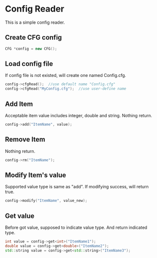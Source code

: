 # Config Reader

This is a simple config reader.

## Create CFG config
```C++
CFG *config = new CFG();
``` 

## Load config file
If config file is not existed, will create one named Config.cfg.
```C++
config->cfgRead();  //use default name "Config.cfg"
config->cfgRead("MyConfig.cfg");  //use user-define name
```
## Add Item
Acceptable item value includes integer, double and string.
Nothing return.
```C++
config->add("ItemName", value);
```

## Remove Item
Nothing return.
```C++
config->rm("ItemName");
```

## Modify Item's value
Supported value type is same as "add".
If modifying success, will return true.
```C++
config->modify("ItemName", value_new);
```

## Get value
Before got value, supposed to indicate value type.
And return indicated type.
```C++
int value = config->get<int>("ItemName1");
double value = config->get<double>("ItemName2");
std::string value = config->get<std::string>("ItemName3");
```
